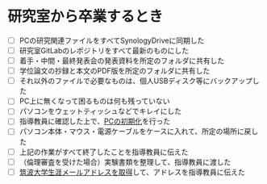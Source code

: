 # 研究室から卒業するとき

* [ ] PCの研究関連ファイルをすべてSynologyDriveに同期した
* [ ] 研究室GitLabのレポジトリをすべて最新のものにした
* [ ] 着手・中間・最終発表会の発表資料を所定のフォルダに共有した
* [ ] 学位論文の抄録と本文のPDF版を所定のフォルダに共有した
* [ ] それ以外のファイルで必要なものは、個人USBディスク等にバックアップした
* [ ] PC上に無くなって困るものは何も残っていない
* [ ] パソコンをウェットティッシュなどでキレイにした
* [ ] 指導教員に確認した上で、[PCの初期化](../dev/pc-reset.md)を行った
* [ ] パソコン本体・マウス・電源ケーブルをケースに入れて、所定の場所に戻した
* [ ] 上記の作業がすべて終了したことを指導教員に伝えた
* [ ] （倫理審査を受けた場合）実験書類を整理して、指導教員に渡した
* [ ] [筑波大学生涯メールアドレスを取得](https://alumni.tsukuba.ac.jp/site/user.html)して、アドレスを指導教員に伝えた
